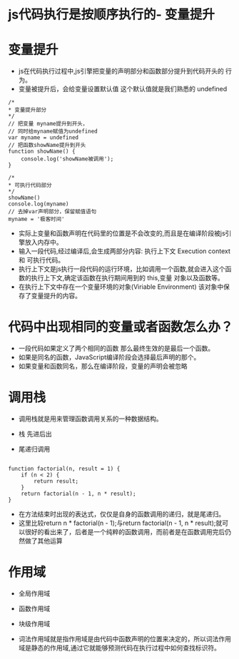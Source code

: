 # js代码执行是按顺序执行的- 变量提升

# 变量提升
* js在代码执行过程中,js引擎把变量的声明部分和函数部分提升到代码开头的 行为。
* 变量被提升后，会给变量设置默认值 这个默认值就是我们熟悉的 undefined

```
/*
* 变量提升部分
*/
// 把变量 myname提升到开头，
// 同时给myname赋值为undefined
var myname = undefined
// 把函数showName提升到开头
function showName() {
    console.log('showName被调用');
}

/*
* 可执行代码部分
*/
showName()
console.log(myname)
// 去掉var声明部分，保留赋值语句
myname = '极客时间'

```

* 实际上变量和函数声明在代码里的位置是不会改变的,而且是在编译阶段被js引擎放入内存中。
* 输入一段代码,经过编译后,会生成两部分内容: 执行上下文 Execution context 和 可执行代码。
* 执行上下文是js执行一段代码的运行环境，比如调用一个函数,就会进入这个函数的执行上下文,确定该函数在执行期间用到的 this,变量 对象以及函数等。
* 在执行上下文中存在一个变量环境的对象(Viriable Environment) 该对象中保存了变量提升的内容。

# 代码中出现相同的变量或者函数怎么办？

* 一段代码如果定义了两个相同的函数 那么最终生效的是最后一个函数。
* 如果是同名的函数，JavaScript编译阶段会选择最后声明的那个。
* 如果变量和函数同名，那么在编译阶段，变量的声明会被忽略


# 调用栈
* 调用栈就是用来管理函数调用关系的一种数据结构。
* 栈 先进后出


* 尾递归调用

```

function factorial(n, result = 1) {
    if (n < 2) {
        return result;
    }
    return factorial(n - 1, n * result);
}

```

* 在方法结束时出现的表达式，仅仅是自身的函数调用的递归，就是尾递归。
* 这里比较return n * factorial(n - 1);与return factorial(n - 1, n * result);就可以很好的看出来了，后者是一个纯粹的函数调用，而前者是在函数调用完后仍然做了其他运算


# 作用域
* 全局作用域
* 函数作用域
* 块级作用域

* 词法作用域就是指作用域是由代码中函数声明的位置来决定的，所以词法作用域是静态的作用域,通过它就能够预测代码在执行过程中如何查找标识符。